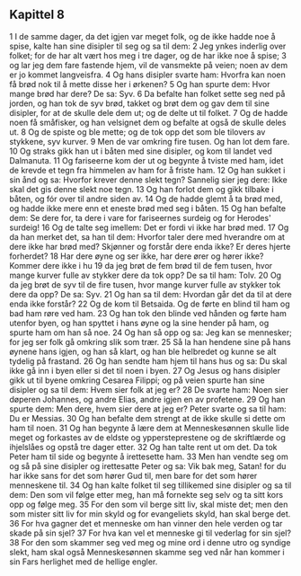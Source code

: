 ## Kapittel 8

1 I de samme dager, da det igjen var meget folk, og de ikke hadde noe å spise, kalte han sine disipler til seg og sa til dem:
2 Jeg ynkes inderlig over folket; for de har alt vært hos meg i tre dager, og de har ikke noe å spise;
3 og lar jeg dem fare fastende hjem, vil de vansmekte på veien; noen av dem er jo kommet langveisfra.
4 Og hans disipler svarte ham: Hvorfra kan noen få brød nok til å mette disse her i ørkenen?
5 Og han spurte dem: Hvor mange brød har dere? De sa: Syv.
6 Da befalte han folket sette seg ned på jorden, og han tok de syv brød, takket og brøt dem og gav dem til sine disipler, for at de skulle dele dem ut; og de delte ut til folket.
7 Og de hadde noen få småfisker, og han velsignet dem og befalte at også de skulle deles ut.
8 Og de spiste og ble mette; og de tok opp det som ble tilovers av stykkene, syv kurver.
9 Men de var omkring fire tusen. Og han lot dem fare.
10 Og straks gikk han ut i båten med sine disipler, og kom til landet ved Dalmanuta.
11 Og fariseerne kom der ut og begynte å tviste med ham, idet de krevde et tegn fra himmelen av ham for å friste ham.
12 Og han sukket i sin ånd og sa: Hvorfor krever denne slekt tegn? Sannelig sier jeg dere: Ikke skal det gis denne slekt noe tegn.
13 Og han forlot dem og gikk tilbake i båten, og fór over til andre siden av.
14 Og de hadde glemt å ta brød med, og hadde ikke mere enn et eneste brød med seg i båten.
15 Og han befalte dem: Se dere for, ta dere i vare for fariseernes surdeig og for Herodes' surdeig!
16 Og de talte seg imellem: Det er fordi vi ikke har brød med.
17 Og da han merket det, sa han til dem: Hvorfor taler dere med hverandre om at dere ikke har brød med? Skjønner og forstår dere enda ikke? Er deres hjerte forherdet?
18 Har dere øyne og ser ikke, har dere ører og hører ikke? Kommer dere ikke i hu
19 da jeg brøt de fem brød til de fem tusen, hvor mange kurver fulle av stykker dere da tok opp? De sa til ham: Tolv.
20 Og da jeg brøt de syv til de fire tusen, hvor mange kurver fulle av stykker tok dere da opp? De sa: Syv.
21 Og han sa til dem: Hvordan går det da til at dere enda ikke forstår?
22 Og de kom til Betsaida. Og de førte en blind til ham og bad ham røre ved ham.
23 Og han tok den blinde ved hånden og førte ham utenfor byen, og han spyttet i hans øyne og la sine hender på ham, og spurte ham om han så noe.
24 Og han så opp og sa: Jeg kan se mennesker; for jeg ser folk gå omkring slik som trær.
25 Så la han hendene sine på hans øynene hans igjen, og han så klart, og han ble helbredet og kunne se alt tydelig på frastand.
26 Og han sendte ham hjem til hans hus og sa: Du skal ikke gå inn i byen eller si det til noen i byen.
27 Og Jesus og hans disipler gikk ut til byene omkring Cesarea Filippi; og på veien spurte han sine disipler og sa til dem: Hvem sier folk at jeg er?
28 De svarte ham: Noen sier døperen Johannes, og andre Elias, andre igjen en av profetene.
29 Og han spurte dem: Men dere, hvem sier dere at jeg er? Peter svarte og sa til ham: Du er Messias.
30 Og han befalte dem strengt at de ikke skulle si dette om ham til noen.
31 Og han begynte å lære dem at Menneskesønnen skulle lide meget og forkastes av de eldste og yppersteprestene og de skriftlærde og ihjelslåes og opstå tre dager etter.
32 Og han talte rent ut om det. Da tok Peter ham til side og begynte å irettesette ham.
33 Men han vendte seg om og så på sine disipler og irettesatte Peter og sa: Vik bak meg, Satan! for du har ikke sans for det som hører Gud til, men bare for det som hører menneskene til.
34 Og han kalte folket til seg tillikemed sine disipler og sa til dem: Den som vil følge etter meg, han må fornekte seg selv og ta sitt kors opp og følge meg.
35 For den som vil berge sitt liv, skal miste det; men den som mister sitt liv for min skyld og for evangeliets skyld, han skal berge det.
36 For hva gagner det et menneske om han vinner den hele verden og tar skade på sin sjel?
37 For hva kan vel et menneske gi til vederlag for sin sjel?
38 For den som skammer seg ved meg og mine ord i denne utro og syndige slekt, ham skal også Menneskesønnen skamme seg ved når han kommer i sin Fars herlighet med de hellige engler.
